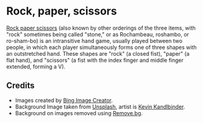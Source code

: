# Rock, paper, scissors

[Rock paper scissors](https://en.wikipedia.org/wiki/Rock_paper_scissors) (also known by other orderings of the three items, with "rock" sometimes being called "stone," or as Rochambeau, roshambo, or ro-sham-bo) is an intransitive hand game, usually played between two people, in which each player simultaneously forms one of three shapes with an outstretched hand. These shapes are "rock" (a closed fist), "paper" (a flat hand), and "scissors" (a fist with the index finger and middle finger extended, forming a V).

## Credits

- Images created by [Bing Image Creator](https://www.bing.com/images/create?form=FLPGEN).
- Background Image taken from [Unsplash](https://unsplash.com), artist is [Kevin Kandlbinder](https://unsplash.com/@unkn0wncat).
- Background on images removed using [Remove.bg](https://remove.bg).